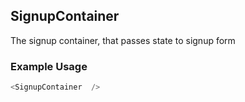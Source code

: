 ## SignupContainer
The signup container, that passes state to signup form

### Example Usage

```js
<SignupContainer  />
```
